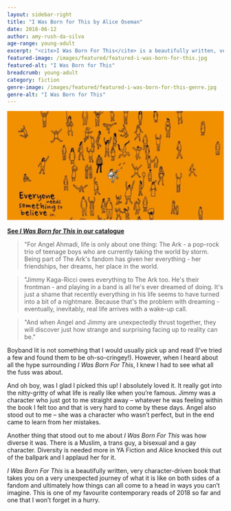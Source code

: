 ```yaml
---
layout: sidebar-right
title: "I Was Born for This by Alice Oseman"
date: 2018-06-12
author: amy-rush-da-silva
age-range: young-adult
excerpt: "<cite>I Was Born For This</cite> is a beautifully written, very character-driven book that takes you on a very unexpected journey."
featured-image: /images/featured/featured-i-was-born-for-this.jpg
featured-alt: "I Was Born for This"
breadcrumb: young-adult
category: fiction
genre-image: /images/featured/featured-i-was-born-for-this-genre.jpg
genre-alt: "I Was Born for This"
---
```


![I Was Born for This](/images/featured/featured-i-was-born-for-this.jpg)

**[See <cite>I Was Born for This</cite> in our catalogue](https://suffolk.spydus.co.uk/cgi-bin/spydus.exe/ENQ/OPAC/BIBENQ?BRN=2169215)**

> "For Angel Ahmadi, life is only about one thing: The Ark - a pop-rock trio of teenage boys who are currently taking the world by storm. Being part of The Ark's fandom has given her everything - her friendships, her dreams, her place in the world.

> "Jimmy Kaga-Ricci owes everything to The Ark too. He's their frontman - and playing in a band is all he's ever dreamed of doing. It's just a shame that recently everything in his life seems to have turned into a bit of a nightmare. Because that's the problem with dreaming - eventually, inevitably, real life arrives with a wake-up call.

> "And when Angel and Jimmy are unexpectedly thrust together, they will discover just how strange and surprising facing up to reality can be."

Boyband lit is not something that I would usually pick up and read (I’ve tried a few and found them to be oh-so-cringey!). However, when I heard about all the hype surrounding <cite>I Was Born For This</cite>, I knew I had to see what all the fuss was about.

And oh boy, was I glad I picked this up! I absolutely loved it. It really got into the nitty-gritty of what life is really like when you’re famous. Jimmy was a character who just got to me straight away – whatever he was feeling within the book I felt too and that is very hard to come by these days. Angel also stood out to me – she was a character who wasn’t perfect, but in the end came to learn from her mistakes.

Another thing that stood out to me about <cite>I Was Born For This</cite> was how diverse it was. There is a Muslim, a trans guy, a bisexual and a gay character. Diversity is needed more in YA Fiction and Alice knocked this out of the ballpark and I applaud her for it.

<cite>I Was Born For This</cite> is a beautifully written, very character-driven book that takes you on a very unexpected journey of what it is like on both sides of a fandom and ultimately how things can all come to a head in ways you can’t imagine. This is one of my favourite contemporary reads of 2018 so far and one that I won’t forget in a hurry.
